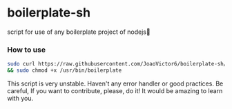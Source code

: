 # boilerplate-sh
script for use of any boilerplate project of nodejs🍊

### How to use
```sh
sudo curl https://raw.githubusercontent.com/JoaoVictor6/boilerplate-sh/main/boilerplate.sh -o /usr/bin/boilerplate
&& sudo chmod +x /usr/bin/boilerplate
```
This script is very unstable. Haven't any error handler or good practices. Be careful, If you want to contribute, please, do it! It would be amazing to learn with you.
